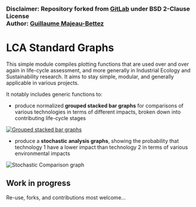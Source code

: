 ### Disclaimer: Repository forked from [GitLab](https://gitlab.com/ciraig/lca_standard_graphs) under BSD 2-Clause License <br /> Author: [Guillaume Majeau-Bettez](https://gitlab.com/majeau-bettez)

LCA Standard Graphs
===================

This simple module compiles plotting functions that are used over and over again in life-cycle assessment, and more generally in Industrial Ecology and Sustainability research. It aims to stay simple, modular, and generally applicable in various projects.

It notably includes generic functions to:

- produce normalized **grouped stacked bar graphs** for comparisons of various technologies in terms of different impacts, broken down into contributing life-cycle stages

[![Grouped stacked bar graphs][1]][1]

- produce a **stochastic analysis graphs**, showing the probability that technology 1 have a lower impact than technology 2 in terms of various environmental impacts

![[Stochastic Comparison graph][2]][2]

Work in progress
----------------
Re-use, forks, and contributions most welcome...

[1]:https://i.stack.imgur.com/eYNyn.png
[2]:https://gitlab.com/ciraig/lca_standard_graphs/raw/master/demo/data/stochastic_graph.png
